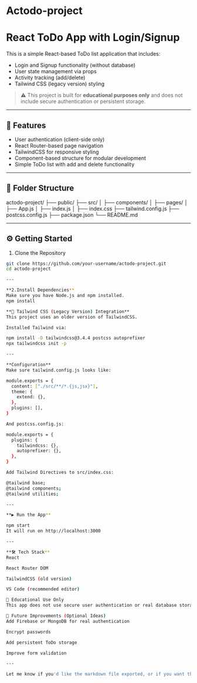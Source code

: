 # Actodo-project
# React ToDo App with Login/Signup

This is a simple React-based ToDo list application that includes:
- Login and Signup functionality (without database)
- User state management via props
- Activity tracking (add/delete)
- Tailwind CSS (legacy version) styling

> ⚠️ This project is built for **educational purposes only** and does not include secure authentication or persistent storage.

---

## 🧠 Features

- User authentication (client-side only)
- React Router-based page navigation
- TailwindCSS for responsive styling
- Component-based structure for modular development
- Simple ToDo list with add and delete functionality

---

## 📁 Folder Structure
actodo-project/
├── public/
├── src/
│ ├── components/
│ ├── pages/
│ ├── App.js
│ ├── index.js
│ ├── index.css
├── tailwind.config.js
├── postcss.config.js
├── package.json
└── README.md

---

## ⚙️ Getting Started

1. Clone the Repository

```bash
git clone https://github.com/your-username/actodo-project.git
cd actodo-project

---

**2.Install Dependencies**
Make sure you have Node.js and npm installed.
npm install

**🌈 Tailwind CSS (Legacy Version) Integration**
This project uses an older version of TailwindCSS.

Installed Tailwind via:

npm install -D tailwindcss@3.4.4 postcss autoprefixer
npx tailwindcss init -p

---

**Configuration**
Make sure tailwind.config.js looks like:

module.exports = {
  content: ["./src/**/*.{js,jsx}"],
  theme: {
    extend: {},
  },
  plugins: [],
}

And postcss.config.js:

module.exports = {
  plugins: {
    tailwindcss: {},
    autoprefixer: {},
  },
}

Add Tailwind Directives to src/index.css:

@tailwind base;
@tailwind components;
@tailwind utilities;

---

**▶️ Run the App**

npm start
It will run on http://localhost:3000

---

**🛠 Tech Stack**
React

React Router DOM

TailwindCSS (old version)

VS Code (recommended editor)

📌 Educational Use Only
This app does not use secure user authentication or real database storage. It is intended only for learning and demonstration purposes.

🔐 Future Improvements (Optional Ideas)
Add Firebase or MongoDB for real authentication

Encrypt passwords

Add persistent ToDo storage

Improve form validation

---

Let me know if you'd like the markdown file exported, or if you want this tailored for a GitHub repository setup with badges and sections.


